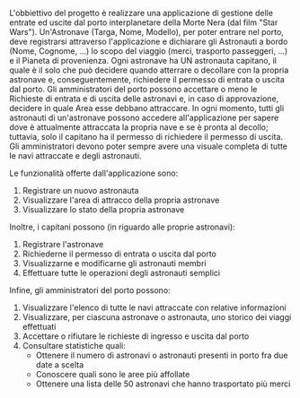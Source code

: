L'obbiettivo del progetto è realizzare una applicazione di gestione delle entrate ed uscite dal porto interplanetare della Morte Nera (dal film "Star Wars").
Un'Astronave (Targa, Nome, Modello), per poter entrare nel porto, deve registrarsi attraverso l'applicazione e dichiarare gli Astronauti a bordo (Nome, Cognome, ...) lo scopo del viaggio (merci, trasporto passeggeri, ...) e il Pianeta di provenienza.
Ogni astronave ha UN astronauta capitano, il quale è il solo che può decidere quando atterrare o decollare con la propria astronave e, conseguentemente, richiedere il permesso di entrata o uscita dal porto.
Gli amministratori del porto possono accettare o meno le Richieste di entrata e di uscita delle astronavi e, in caso di approvazione, decidere in quale Area esse debbano attraccare.
In ogni momento, tutti gli astronauti di un'astronave possono accedere all'applicazione per sapere dove è attualmente attraccata la propria nave e se è pronta al decollo; tuttavia, solo il capitano ha il permesso di richiedere il permesso di uscita.
Gli amministratori devono poter sempre avere una visuale completa di tutte le navi attraccate e degli astronauti.

Le funzionalità offerte dall'applicazione sono:
1. Registrare un nuovo astronauta
2. Visualizzare l'area di attracco della propria astronave
3. Visualizzare lo stato della propria astronave

Inoltre, i capitani possono (in riguardo alle proprie astronavi):
1. Registrare l'astronave
2. Richiederne il permesso di entrata o uscita dal porto
3. Visualizzarne e modificarne gli astronauti membri
4. Effettuare tutte le operazioni degli astronauti semplici

Infine, gli amministratori del porto possono:
1. Visualizzare l'elenco di tutte le navi attraccate con relative informazioni
2. Visualizzare, per ciascuna astronave o astronauta, uno storico dei viaggi effettuati
3. Accettare o rifiutare le richieste di ingresso e uscita dal porto
4. Consultare statistiche quali:
    - Ottenere il numero di astronavi o astronauti presenti in porto fra due date a scelta
    - Conoscere quali sono le aree più affollate
    - Ottenere una lista delle 50 astronavi che hanno trasportato più merci
